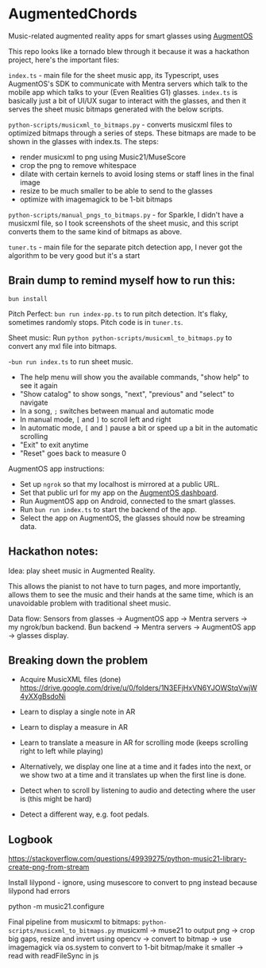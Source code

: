 # AugmentedChords
Music-related augmented reality apps for smart glasses using [AugmentOS](https://augmentos.dev/)

This repo looks like a tornado blew through it because it was a hackathon project, here's the important files:

`index.ts` - main file for the sheet music app, its Typescript, uses AugmentOS's SDK to communicate with Mentra servers
which talk to the mobile app which talks to your (Even Realities G1) glasses. 
`index.ts` is basically just a bit of UI/UX sugar to interact with the glasses, and then it serves the sheet music bitmaps generated 
with the below scripts.

`python-scripts/musicxml_to_bitmaps.py` - converts musicxml files to optimized bitmaps through a series of steps. These bitmaps
are made to be shown in the glasses with index.ts.
The steps:
- render musicxml to png using Music21/MuseScore
- crop the png to remove whitespace
- dilate with certain kernels to avoid losing stems or staff lines in the final image
- resize to be much smaller to be able to send to the glasses
- optimize with imagemagick to be 1-bit bitmaps

`python-scripts/manual_pngs_to_bitmaps.py` - for Sparkle, I didn't have a musicxml file, so I took screenshots of the sheet music,
and this script converts them to the same kind of bitmaps as above.

`tuner.ts` - main file for the separate pitch detection app, I never got the algorithm to be very good but it's a start

## Brain dump to remind myself how to run this:

`bun install`

Pitch Perfect:
`bun run index-pp.ts` to run pitch detection. It's flaky, sometimes randomly stops. Pitch code is in `tuner.ts`.


Sheet music:
Run `python python-scripts/musicxml_to_bitmaps.py` to convert any mxl file into bitmaps. 

-`bun run index.ts` to run sheet music.
- The help menu will show you the available commands, "show help" to see it again
- "Show catalog" to show songs, "next", "previous" and "select" to navigate
- In a song, `;` switches between manual and automatic mode
- In manual mode, `[` and `]` to scroll left and right
- In automatic mode, `[` and `]` pause a bit or speed up a bit in the automatic scrolling
- "Exit" to exit anytime
- "Reset" goes back to measure 0

AugmentOS app instructions:
- Set up `ngrok` so that my localhost is mirrored at a public URL. 
- Set that public url for my app on the [AugmentOS dashboard](https://augmentos.dev/). 
- Run AugmentOS app on Android, connected to the smart glasses.
- Run `bun run index.ts` to start the backend of the app.
- Select the app on AugmentOS, the glasses should now be streaming data.


## Hackathon notes:

Idea: play sheet music in Augmented Reality. 

This allows the pianist to not have to turn pages, and more importantly,
allows them to see the music and their hands at the same time, which is an unavoidable problem with traditional sheet music.

Data flow:
Sensors from glasses -> AugmentOS app -> Mentra servers -> my ngrok/bun backend.
Bun backend -> Mentra servers -> AugmentOS app -> glasses display.

## Breaking down the problem

- Acquire MusicXML files (done) https://drive.google.com/drive/u/0/folders/1N3EFjHxVN6YJOWStqVwjW4yXXgBsdoNi
- Learn to display a single note in AR
- Learn to display a measure in AR
- Learn to translate a measure in AR for scrolling mode (keeps scrolling right to left while playing)
- Alternatively, we display one line at a time and it fades into the next, or we show two at a time and it translates
up when the first line is done.

- Detect when to scroll by listening to audio and detecting where the user is (this might be hard)
- Detect a different way, e.g. foot pedals. 

## Logbook
https://stackoverflow.com/questions/49939275/python-music21-library-create-png-from-stream

Install lilypond - ignore, using musescore to convert to png instead because lilypond had errors


python -m music21.configure


Final pipeline from musicxml to bitmaps:
`python-scripts/musicxml_to_bitmaps.py`
musicxml -> muse21 to output png -> crop big gaps, resize and invert using opencv -> convert to bitmap
-> use imagemagick via os.system to convert to 1-bit bitmap/make it smaller -> read with readFileSync in js
